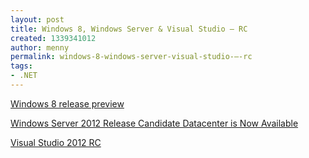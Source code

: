 ```yaml
---
layout: post
title: Windows 8, Windows Server & Visual Studio – RC
created: 1339341012
author: menny
permalink: windows-8-windows-server-visual-studio-–-rc
tags:
- .NET
---
```

<p><a href="http://windows.microsoft.com/en-US/windows-8/release-preview">Windows 8 release preview</a>
<p><a href="http://www.microsoft.com/en-us/server-cloud/windows-server/2012-default.aspx">Windows Server 2012 Release Candidate Datacenter is Now Available</a>
<p><a href="http://www.microsoft.com/en-us/download/details.aspx?id=29931&WT.mc_id=rss_alldownloads_all">Visual Studio 2012 RC</a></p>

